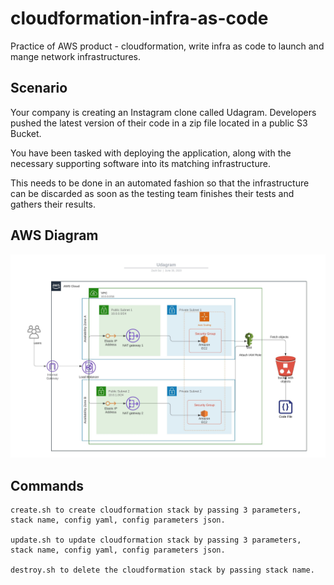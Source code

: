 # cloudformation-infra-as-code
Practice of AWS product - cloudformation, write infra as code to launch and mange network infrastructures.

## Scenario
Your company is creating an Instagram clone called Udagram. Developers pushed the latest version of their code in a zip file located in a public S3 Bucket.

You have been tasked with deploying the application, along with the necessary supporting software into its matching infrastructure.

This needs to be done in an automated fashion so that the infrastructure can be discarded as soon as the testing team finishes their tests and gathers their results.

## AWS Diagram

![Image](ZachUdagramAWS_Diagram.jpeg?raw=true)

## Commands
```
create.sh to create cloudformation stack by passing 3 parameters, stack name, config yaml, config parameters json.

update.sh to update cloudformation stack by passing 3 parameters, stack name, config yaml, config parameters json.

destroy.sh to delete the cloudformation stack by passing stack name.
```